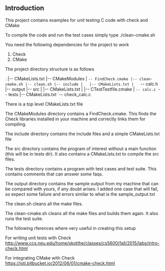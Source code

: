 ## Introduction

This project contains examples for unit testing C code with check and CMake

To compile the code and run the test cases simply type ./clean-cmake.sh

You need the following dependencies for the project to work
1. Check
2. CMake

The project directory structure is as follows

.
|-- CMakeLists.txt
|-- CMakeModules
|   `-- FindCheck.cmake
|-- clean-cmake.sh
|-- clean.sh
|-- include
|   |-- CMakeLists.txt
|   `-- calc.h
|-- output
|-- src
|   |-- CMakeLists.txt
|   |-- CTestTestfile.cmake
|   `-- calc.c
`-- tests
    |-- CMakeLists.txt
    `-- check_calc.c


There is a top level CMakeLists.txt file

The CMakeModules directory contains a FindCheck.cmake. This finds the Check libraries installed in your machine and correctly links them for compiling.

The include directory contains the include files and a simple CMakeLists.txt file

The src directory contains the program of interest without a main function (this will be in tests dir). It also contains a CMakeLists.txt to compile the src files.

The tests directory contains a program with test cases and test suite. This contains comments that can answer some faqs.

The output directory contains the sample output from my machine that can be compared with yours, if any doubt arises. I added one case that will fail, so expect some failure and errors similar to what is the sample_output.txt

The clean.sh cleans all the make files.

The clean-cmake.sh cleans all the make files and builds them again. It also runs the test suite.



The following rferences where very useful in creating this setup

For writing unit tests with Check
http://www.ccs.neu.edu/home/skotthe/classes/cs5600/fall/2015/labs/intro-check.html

For integrating CMake with Check
https://isti.bitbucket.io/2012/06/01/cmake-check.html
